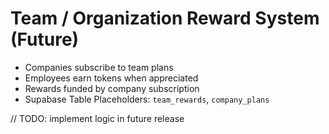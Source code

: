 # Team / Organization Reward System (Future)

- Companies subscribe to team plans
- Employees earn tokens when appreciated
- Rewards funded by company subscription
- Supabase Table Placeholders: `team_rewards`, `company_plans`

// TODO: implement logic in future release
